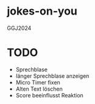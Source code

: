 # jokes-on-you
GGJ2024

# TODO
* Sprechblase
* länger Sprechblase anzeigen
* Micro Timer fixen
* Alten Text löschen
* Score beeinflusst Reaktion
